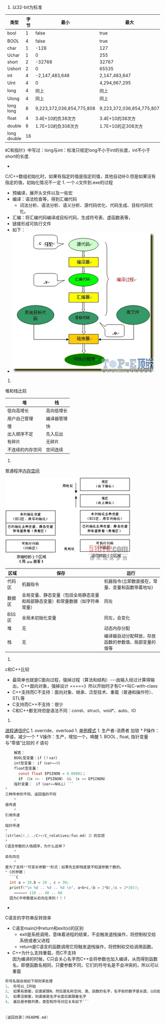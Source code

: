 1. 以32-bit为标准

| 类型 | 字节 | 最小 | 最大 | 注 |
| -- | -- | -- | -- | -- |
| bool | 1 | false | true | 只有两个值 |
| BOOL | 4 | false | true | 就是int型 |
| char | 1 | -128 | 127 | -128~127 |
| Uchar | 1 | 0 | 255 | 0~255 |
| short | 2 | -32768 | 32767 | -32768~32767 |
| Ushort | 2 | 0 | 65535 | 0~65535 |
| int | 4 | -2,147,483,648 | 2,147,483,647 | -2,147,483,648~2,147,483,647 |
| Uint | 4 | 0 | 4,294,967,295 | 4十亿：10位 |
| long | 4 | 同上 | 同上 | 10位 |
| Ulong | 4 | 同上 | 同上 | 10位 |
| long long | 8 | 9,223,372,036,854,775,808 | 9,223,372,036,854,775,807 | 19位 |
| float | 4 | 3.4E+10的负38次方 | 3.4E+10的38次方 | 38位 |
| double | 8 | 1.7E+10的负308次方 | 1.7E+10的正308次方 | 308位 |
| long double | 16 |  |  |  |
《C和指针》中写过：long与int：标准只规定long不小于int的长度，int不小于short的长度.

* 
C/C++数组初始化时，如果有指定的值是指定的值，其他自动补0.但是如果没有指定的值，初始化情况不一定
1. 
一个.c文件到.exe的过程
  * 预编译，展开头文件以及一些宏
  * 编译：语法检查等，得到汇编代码
      * 词法分析、语法分析、语义分析、源代码优化、代码生成、目标代码优化。
  * 汇编：将汇编代码编译成目标代码，生成符号表、虚函数表等，
  * 链接形成可执行文件
  * 如下：
  *   ![](../0_1308039570cC2l.gif)
1. 
堆和栈比较

| 堆 | 栈 |
| -- | -- |
| 低向高增长 | 高向低增长 |
| 用户自己管理 | 编译器管理 |
| 慢 | 快 |
| 出入顺序不定 | 先入后出 |
| 有碎片 | 无碎片 |
| 不连续的内存空间 | 空间连续 |
1.
 普通程序[内存空间](http://blog.csdn.net/youoran/article/details/10990815)

![](../2059580.jpg)

| 区域 | 保存 | 运行 |
| -- | -- | -- |
| 代码区 | 机器指令 | 机器指令(立即数直接在，常量、变量和函数带着地址) |
| 数据区 | 全局变量、静态变量（包括全局静态变量和局部静态变量）和常量数据（如字符串常量） | 同左 |
| BSS区 | 全局未初始化变量 | 同左，会变化 |
| 堆 | 无 | 动态内存分配 |
| 栈 | 无 | 编译器自动分配释放，存放函数的参数值、局部变量的值等 |


1. 
c和C++比较
  * 最简单也就是C面向过程，强掉过程（算法和结构）---由输入经过计算得输出，C++面向对象，强掉设计 =====》所以开始时才有C++叫C-with-class
  * C++支持而C不支持：面向对象、继承、泛型技术、重载（普通和操作符）、STL等
  * C支持而C++不支持：很少
  * C和C++都支持但是语法不同：const、struct、void*、auto、IO
1. 
[进程通信IPC](./../reference/process_thread_diff.md)
1. 
override、overload
1. 
[单例模式](../C++/singleton.md)
1. 
生产者-消费者  加锁
    * 
P操作：申请，减少一个
    * 
V操作：生产，增加一个，唤醒
1. 
BOOL , float, 指针变量 与“零值”比较的 if 语句
```C
    解答：
    BOOL型变量：if（！var）
    int型变量： if（var==0）
    float型变量：
      const float EPSINON = 0.00001；
      if （（x >= - EPSINON） && （x <= EPSINON）
    指针变量：　if（var==NULL）```
* 
三种传参的不同、返回值的不同
    * 
值传递
    * 
引用传递
    * 
指针传递
* 
[strlen](./../C++/C_relatives/fun.md)（）的实现
* 
C语言参数的入栈顺序，为什么这样？
    * 
自右向左
    * 
是为了支持**可变长参数**形式：如果先左即栈底是不知道参数个数的。
* C的参数：
  ```C
  int a = 10,b = 20 , c = 30;
  printf("\n %d .. %d .. %d \n", a+b+c,(b = 2*b),(c = 2*30));
    =====> 110 .. 40 .. 60
  因为C中参数是从右向左来的！！！ 
  ```
* 
C语言的字符串反转效率
* C语言main()中return和exit(x)的区别<br>
  * exit是系统调用，意味着进程的结束，不会触发退栈操作，将控制权交给系统或者父进程
  * return是C语言的函数调用它将触发退栈操作，将控制权交给调用函数。
* C++为什么支持重载，而C不支持<br>
  因为编译的时候，C只会关心名字而C++会将参数也加入编译，从而得到函数名，即便函数名相同，只要参数不同，它们的符号名是不会冲突的，所以可以重载
```C  
符号名就会按如下规则来处理
1、 符号以_Z开始
2、 如果有嵌套，后面紧跟N，然后是名称空间、类、函数的名字，名字前的数字是长度，以E结尾
3、 如果没嵌套，则直接是名字长度后面跟着名字
4、 最后是参数列表，类型和符号对应关系如下```


[返回目录](README.md)